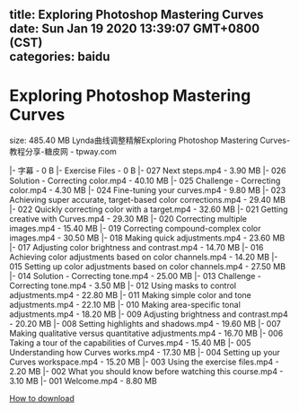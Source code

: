 
title: Exploring Photoshop Mastering Curves
date: Sun Jan 19 2020 13:39:07 GMT+0800 (CST)    
categories: baidu
---

# Exploring Photoshop Mastering Curves
size: 485.40 MB
 Lynda曲线调整精解Exploring Photoshop Mastering Curves-教程分享-糖皮网 - tpway.com
 
|- 字幕 - 0 B
|- Exercise Files - 0 B
|- 027 Next steps.mp4 - 3.90 MB
|- 026 Solution - Correcting color.mp4 - 40.10 MB
|- 025 Challenge - Correcting color.mp4 - 4.30 MB
|- 024 Fine-tuning your curves.mp4 - 9.80 MB
|- 023 Achieving super accurate, target-based color corrections.mp4 - 29.40 MB
|- 022 Quickly correcting color with a target.mp4 - 32.60 MB
|- 021 Getting creative with Curves.mp4 - 29.30 MB
|- 020 Correcting multiple images.mp4 - 15.40 MB
|- 019 Correcting compound-complex color images.mp4 - 30.50 MB
|- 018 Making quick adjustments.mp4 - 23.60 MB
|- 017 Adjusting color brightness and contrast.mp4 - 14.70 MB
|- 016 Achieving color adjustments based on color channels.mp4 - 14.20 MB
|- 015 Setting up color adjustments based on color channels.mp4 - 27.50 MB
|- 014 Solution - Correcting tone.mp4 - 25.00 MB
|- 013 Challenge - Correcting tone.mp4 - 3.50 MB
|- 012 Using masks to control adjustments.mp4 - 22.80 MB
|- 011 Making simple color and tone adjustments.mp4 - 22.10 MB
|- 010 Making area-specific tonal adjustments.mp4 - 18.20 MB
|- 009 Adjusting brightness and contrast.mp4 - 20.20 MB
|- 008 Setting highlights and shadows.mp4 - 19.60 MB
|- 007 Making qualitative versus quantitative adjustments.mp4 - 16.70 MB
|- 006 Taking a tour of the capabilities of Curves.mp4 - 15.40 MB
|- 005 Understanding how Curves works.mp4 - 17.30 MB
|- 004 Setting up your Curves workspace.mp4 - 15.20 MB
|- 003 Using the exercise files.mp4 - 2.20 MB
|- 002 What you should know before watching this course.mp4 - 3.10 MB
|- 001 Welcome.mp4 - 8.80 MB

[How to download](https://bpcam.bemobtrk.com/go/2ceec3aa-1ca2-46d6-b9ff-aaa5c184517c?jno=1213)